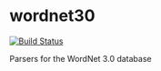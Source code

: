 # wordnet30

[![Build Status](https://travis-ci.org/ocramz/wordnet30.png)](https://travis-ci.org/ocramz/wordnet30)

Parsers for the WordNet 3.0 database
